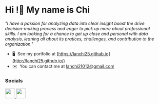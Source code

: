 Hi !👋 My name is Chi
==========================================================================================================================================

_"I have a passion for analyzing data into clear insight boost the drive decision-making process and eager to pick up more about professional skills. I am looking for a chance to get up close and personal with data analysis, leaning all about its pratices, challenges, and contribution to the organization."_

* 🖥️  See my portfolio at [https://lanchi25.github.io](http://lanchi25.github.io/)
* ✉️  You can contact me at [lanchi21012@gmail.com](mailto:lanchi21012@gmail.com)


### Socials

<p align="left"> <a href="https://www.github.com/lanchi25" target="_blank" rel="noreferrer"> <picture> <source media="(prefers-color-scheme: dark)" srcset="https://raw.githubusercontent.com/danielcranney/readme-generator/main/public/icons/socials/github-dark.svg" /> <source media="(prefers-color-scheme: light)" srcset="https://raw.githubusercontent.com/danielcranney/readme-generator/main/public/icons/socials/github.svg" /> <img src="https://raw.githubusercontent.com/danielcranney/readme-generator/main/public/icons/socials/github.svg" width="32" height="32" /> </picture> </a> <a href="https://www.linkedin.com/in/nguyenthilanchi251202" target="_blank" rel="noreferrer"> <picture> <source media="(prefers-color-scheme: dark)" srcset="https://raw.githubusercontent.com/danielcranney/readme-generator/main/public/icons/socials/linkedin-dark.svg" /> <source media="(prefers-color-scheme: light)" srcset="https://raw.githubusercontent.com/danielcranney/readme-generator/main/public/icons/socials/linkedin.svg" /> <img src="https://raw.githubusercontent.com/danielcranney/readme-generator/main/public/icons/socials/linkedin.svg" width="32" height="32" /> </picture> </a></p>
